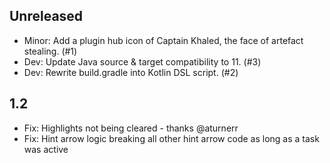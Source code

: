 ## Unreleased

- Minor: Add a plugin hub icon of Captain Khaled, the face of artefact stealing. (#1)
- Dev: Update Java source & target compatibility to 11. (#3)
- Dev: Rewrite build.gradle into Kotlin DSL script. (#2)

## 1.2

- Fix: Highlights not being cleared - thanks @aturnerr
- Fix: Hint arrow logic breaking all other hint arrow code as long as a task was active

